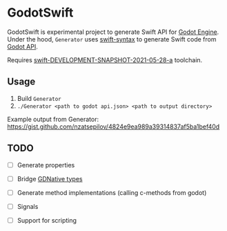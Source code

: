 # GodotSwift

GodotSwift is experimental project to generate Swift API for [Godot Engine](https://godotengine.org/).  
Under the hood, `Generator` uses [swift-syntax](https://github.com/apple/swift-syntax) to generate Swift code from [Godot API](https://github.com/godotengine/godot-headers/blob/master/api.json).

Requires [swift-DEVELOPMENT-SNAPSHOT-2021-05-28-a](https://swift.org/builds/development/xcode/swift-DEVELOPMENT-SNAPSHOT-2021-05-28-a/swift-DEVELOPMENT-SNAPSHOT-2021-05-28-a-osx.pkg) toolchain.

## Usage

1. Build `Generator`
2. `./Generator <path to godot api.json> <path to output directory>` 

Example output from Generator: https://gist.github.com/nzatsepilov/4824e9ea989a39314837af5ba1bef40d

## TODO
  - [ ] Generate properties
  - [ ] Bridge [GDNative types](https://github.com/godotengine/godot-headers/tree/master/gdnative)
  - [ ] Generate method implementations (calling c-methods from godot)
  - [ ] Signals
  - [ ] Support for scripting
  
